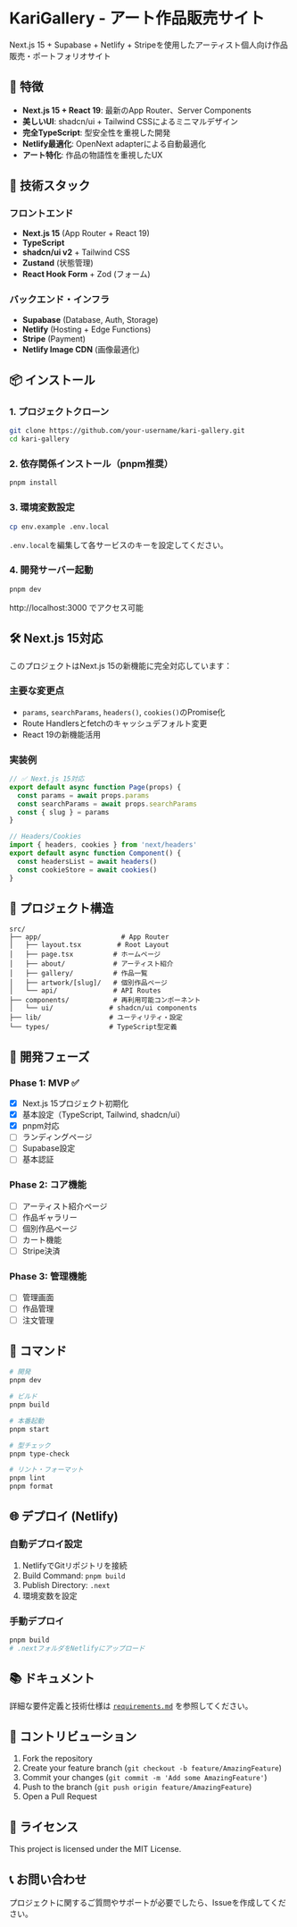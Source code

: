 # KariGallery - アート作品販売サイト

Next.js 15 + Supabase + Netlify + Stripeを使用したアーティスト個人向け作品販売・ポートフォリオサイト

## 🎨 特徴

- **Next.js 15 + React 19**: 最新のApp Router、Server Components
- **美しいUI**: shadcn/ui + Tailwind CSSによるミニマルデザイン
- **完全TypeScript**: 型安全性を重視した開発
- **Netlify最適化**: OpenNext adapterによる自動最適化
- **アート特化**: 作品の物語性を重視したUX

## 🚀 技術スタック

### フロントエンド
- **Next.js 15** (App Router + React 19)
- **TypeScript**
- **shadcn/ui v2** + Tailwind CSS
- **Zustand** (状態管理)
- **React Hook Form** + Zod (フォーム)

### バックエンド・インフラ
- **Supabase** (Database, Auth, Storage)
- **Netlify** (Hosting + Edge Functions)
- **Stripe** (Payment)
- **Netlify Image CDN** (画像最適化)

## 📦 インストール

### 1. プロジェクトクローン
```bash
git clone https://github.com/your-username/kari-gallery.git
cd kari-gallery
```

### 2. 依存関係インストール（pnpm推奨）
```bash
pnpm install
```

### 3. 環境変数設定
```bash
cp env.example .env.local
```

`.env.local`を編集して各サービスのキーを設定してください。

### 4. 開発サーバー起動
```bash
pnpm dev
```

http://localhost:3000 でアクセス可能

## 🛠️ Next.js 15対応

このプロジェクトはNext.js 15の新機能に完全対応しています：

### 主要な変更点
- `params`, `searchParams`, `headers()`, `cookies()`のPromise化
- Route Handlersとfetchのキャッシュデフォルト変更
- React 19の新機能活用

### 実装例
```typescript
// ✅ Next.js 15対応
export default async function Page(props) {
  const params = await props.params
  const searchParams = await props.searchParams
  const { slug } = params
}

// Headers/Cookies
import { headers, cookies } from 'next/headers'
export default async function Component() {
  const headersList = await headers()
  const cookieStore = await cookies()
}
```

## 📁 プロジェクト構造

```
src/
├── app/                    # App Router
│   ├── layout.tsx         # Root Layout
│   ├── page.tsx          # ホームページ
│   ├── about/            # アーティスト紹介
│   ├── gallery/          # 作品一覧
│   ├── artwork/[slug]/   # 個別作品ページ
│   └── api/              # API Routes
├── components/           # 再利用可能コンポーネント
│   └── ui/              # shadcn/ui components
├── lib/                 # ユーティリティ・設定
└── types/               # TypeScript型定義
```

## 🎯 開発フェーズ

### Phase 1: MVP ✅
- [x] Next.js 15プロジェクト初期化
- [x] 基本設定（TypeScript, Tailwind, shadcn/ui）
- [x] pnpm対応
- [ ] ランディングページ
- [ ] Supabase設定
- [ ] 基本認証

### Phase 2: コア機能
- [ ] アーティスト紹介ページ
- [ ] 作品ギャラリー
- [ ] 個別作品ページ
- [ ] カート機能
- [ ] Stripe決済

### Phase 3: 管理機能
- [ ] 管理画面
- [ ] 作品管理
- [ ] 注文管理

## 🔧 コマンド

```bash
# 開発
pnpm dev

# ビルド
pnpm build

# 本番起動
pnpm start

# 型チェック
pnpm type-check

# リント・フォーマット
pnpm lint
pnpm format
```

## 🌐 デプロイ (Netlify)

### 自動デプロイ設定
1. NetlifyでGitリポジトリを接続
2. Build Command: `pnpm build`
3. Publish Directory: `.next`
4. 環境変数を設定

### 手動デプロイ
```bash
pnpm build
# .nextフォルダをNetlifyにアップロード
```

## 📚 ドキュメント

詳細な要件定義と技術仕様は [`requirements.md`](./requirements.md) を参照してください。

## 🤝 コントリビューション

1. Fork the repository
2. Create your feature branch (`git checkout -b feature/AmazingFeature`)
3. Commit your changes (`git commit -m 'Add some AmazingFeature'`)
4. Push to the branch (`git push origin feature/AmazingFeature`)
5. Open a Pull Request

## 📄 ライセンス

This project is licensed under the MIT License.

## 📞 お問い合わせ

プロジェクトに関するご質問やサポートが必要でしたら、Issueを作成してください。
